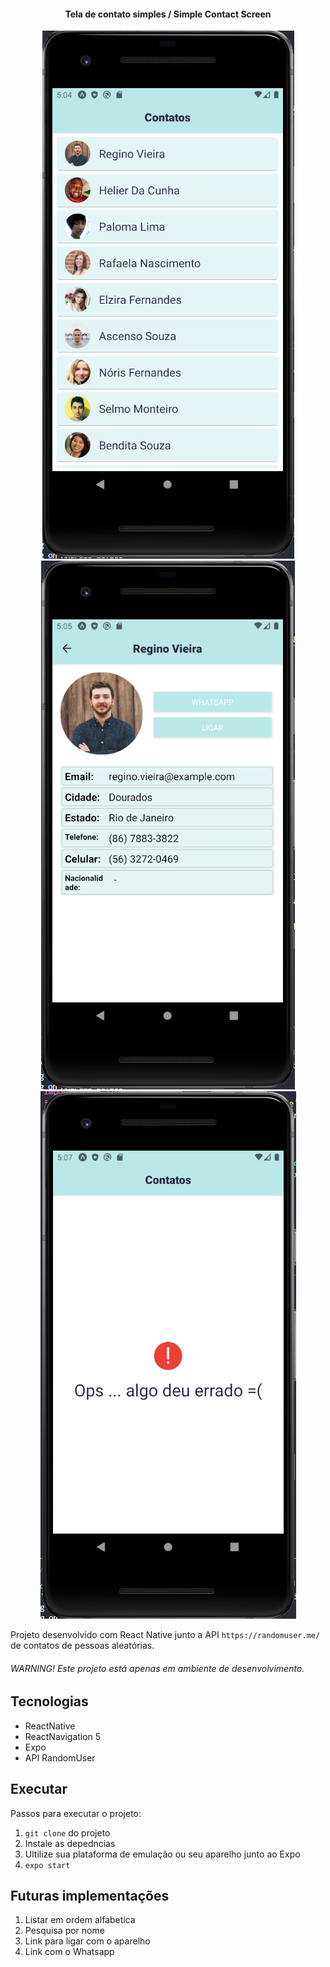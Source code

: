 <h4 align="center">
    Tela de contato simples / Simple Contact Screen
</h4>
<p align="center">
  
  
  <img alt="GitHub last commit" src="https://github.com/johnatasr/React-Native-Simple-Contact-List/blob/master/images/1.PNG">
  <img alt="Repository issues" src="https://github.com/johnatasr/React-Native-Simple-Contact-List/blob/master/images/2.PNG">
  <img alt="Repository issues" src="https://github.com/johnatasr/React-Native-Simple-Contact-List/blob/master/images/3.PNG">
  

</p>

Projeto desenvolvido com React Native junto a API `https://randomuser.me/` de contatos de pessoas aleatórias.

###### WARNING! Este projeto está apenas em ambiente de desenvolvimento.

## Tecnologias

* ReactNative 
* ReactNavigation 5 
* Expo
* API RandomUser

## Executar

Passos para executar o projeto:

1. `git clone` do projeto
2. Instale as depedncias 
3. Ultilize sua plataforma de emulação ou seu aparelho junto ao Expo
4. `expo start`

## Futuras implementações

1. Listar em ordem alfabetica
2. Pesquisa por nome
3. Link para ligar com o aparelho
3. Link com o Whatsapp
